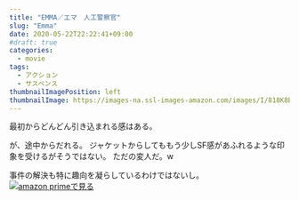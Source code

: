 ```yaml
---
title: "EMMA／エマ　人工警察官"
slug: "Emma"
date: 2020-05-22T22:22:41+09:00
#draft: true
categories:
  - movie
tags:
  - アクション
  - サスペンス
thumbnailImagePosition: left
thumbnailImage: https://images-na.ssl-images-amazon.com/images/I/818K8BTRn3L._SX600_.jpg
---
```

最初からどんどん引き込まれる感はある。
<!--more-->
が、途中からだれる。
ジャケットからしてももう少しSF感があふれるような印象を受けるがそうではない。
ただの変人だ。w

事件の解決も特に趣向を凝らしているわけではないし。
[![amazon primeで見る](https://images-na.ssl-images-amazon.com/images/I/818K8BTRn3L._SX600_.jpg)](https://www.amazon.co.jp/gp/video/detail/B07M967V72/ref=atv_dp_b00_det_c_Z0r2A3_1_20 "amazon primeで見る")

